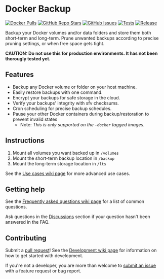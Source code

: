 # Docker Backup

[![Docker Pulls](https://img.shields.io/docker/pulls/niclaslindstedt/docker-backup)](https://hub.docker.com/r/niclaslindstedt/docker-backup)
[![GitHub Repo Stars](https://img.shields.io/github/stars/niclaslindstedt/docker-backup)](https://github.com/niclaslindstedt/docker-backup/stargazers)
[![GitHub Issues](https://img.shields.io/github/issues/niclaslindstedt/docker-backup)](https://github.com/niclaslindstedt/docker-backup/issues)
[![Tests](https://github.com/niclaslindstedt/docker-backup/actions/workflows/test.yml/badge.svg)](https://github.com/niclaslindstedt/docker-backup/actions/workflows/test.yml)
[![Release](https://github.com/niclaslindstedt/docker-backup/actions/workflows/release.yml/badge.svg)](https://github.com/niclaslindstedt/docker-backup/actions/workflows/release.yml)

Backup your Docker volumes and/or data folders and store them both short-term and long-term. Prune unwanted backups according to precise pruning settings, or when free space gets tight.

**CAUTION: Do not use this for production environments. It has not been thorougly tested yet.**

## Features

- Backup any Docker volume or folder on your host machine.
- Easily restore backups with one command.
- Encrypt your backups for safe storage in the cloud.
- Verify your backups' integrity with sfv checksums.
- Cron scheduling for precise backup schedules.
- Pause your other Docker containers during backup/restoration to prevent invalid states
  - Note: _This is only supported on the `-docker` tagged images._

## Instructions

1. Mount all volumes you want backed up in `/volumes`
2. Mount the short-term backup location in `/backup`
3. Mount the long-term storage location in `/lts`

See the [Use cases wiki page](https://github.com/niclaslindstedt/docker-backup/wiki/Use-cases) for more advanced use cases.

## Getting help

See the [Frequently asked questions wiki page](https://github.com/niclaslindstedt/docker-backup/wiki/Frequently-asked-questions) for a list of common questions.

Ask questions in the [Discussions](https://github.com/niclaslindstedt/docker-backup/discussions) section if your question hasn't been answered in the FAQ.

## Contributing

Submit a [pull request](https://github.com/niclaslindstedt/docker-backup/pulls)! See the [Development wiki page](https://github.com/niclaslindstedt/docker-backup/wiki/Development) for information on how to get started with development.

If you're not a developer, you are more than welcome to [submit an issue](https://github.com/niclaslindstedt/docker-backup/issues/new) with a feature request or bug report.
